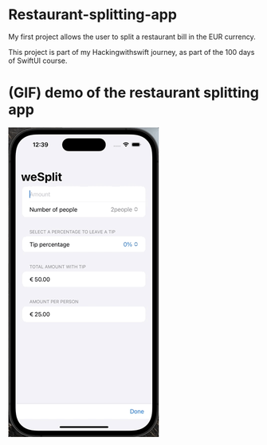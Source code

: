 # Restaurant-splitting-app
My first project allows the user to split a restaurant bill in the EUR currency.

This project is part of my Hackingwithswift journey, as part of the 100 days of SwiftUI course. 

# (GIF) demo of the restaurant splitting app


![](https://github.com/PatrickLubbers/Restaurant-splitting-app/blob/main/splitDemo.gif)

